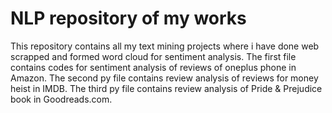 # NLP repository of my works
This repository contains all my text mining projects  where i have done web scrapped and formed word cloud for sentiment analysis.
The first file contains codes for sentiment analysis of reviews of oneplus phone in Amazon.
The second py file contains review analysis of reviews for money heist in IMDB.
The third py file contains review analysis of Pride & Prejudice book in Goodreads.com.
